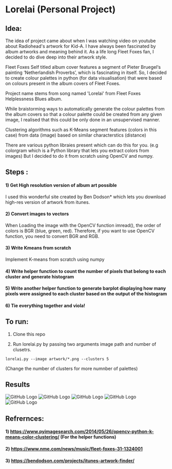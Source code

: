 # Lorelai (Personal Project)

## Idea:

The idea of project came about when I was watching video on youtube about Radiohead's artwork for Kid-A. I have always been fascinated by album artworks and meaning behind it. As a life long Fleet Foxes fan, I decided to do dive deep into their artwork style.

Fleet Foxes Self titled album cover features a segment of Pieter Bruegel‘s painting ‘Netherlandish Proverbs’, which is fascinating in itself. So, I decided to  create colour palettes in python (for data visualisation) that were based on colours present in the album covers of Fleet Foxes. 

Project name stems from song named 'Lorelai' from Fleet Foxes Helplessness Blues album.

While braistorming ways to automatically generate the colour palettes from the album covers so that a colour palette could be created from any given image, I realised that this could be only done in an unsupervised manner. 

Clustering algorithms such as K-Means segment features (colors in this case) from data (image) based on similar characterstics (distance)

There are various python libraies present which can do this for you. (e.g colorgram which is a Python library that lets you extract colors from images)
But I decided to do it from scratch using OpenCV and numpy. 

## Steps :

#### 1) Get High resolution version of album art possible

I used this wonderful site created by Ben Dodson* which lets you download high-res version of artwork from itunes.

#### 2) Convert images to vectors

When Loading the image with the OpenCV function imread(), the order of colors is BGR (blue, green, red).
Therefore, if you want to use OpenCV function, you need to convert BGR and RGB.

#### 3) Write Kmeans from scratch

Implement K-means from scratch using numpy

#### 4) Write helper function to count the number of pixels that belong to each cluster and generate histogram

#### 5) Write another helper function to generate barplot displaying how many pixels were assigned to each cluster based on the output of the histogram

#### 6) Tie everything together and viola!


## To run:

1) Clone this repo

2) Run lorelai.py by passing two arguments image path and number of clusetrs. 

```
lorelai.py --image artwork/*.png --clusters 5
```
(Change the number of clusters for more numnber of palettes)

## Results 

![GitHub Logo](/results/1111.png)
![GitHub Logo](/results/2222.png)
![GitHub Logo](/results/3333.png)
![GitHub Logo](/results/4444.png)
![GitHub Logo](/results/5555.png)


## Refrernces:

#### 1) https://www.pyimagesearch.com/2014/05/26/opencv-python-k-means-color-clustering/ (For the helper functions)

#### 2) https://www.nme.com/news/music/fleet-foxes-31-1324001

#### 3) https://bendodson.com/projects/itunes-artwork-finder/
